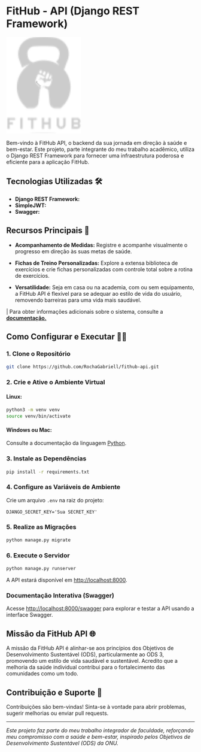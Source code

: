 # FitHub - API (Django REST Framework)

<img
  src="https://raw.githubusercontent.com/RochaGabriell/fithub/2fd75fe4dfd3947d873d61982a4d006ddc4bbcc2/public/Logo%20-%20Light.svg"
  alt="FitHub Logo" style="width: 200px;" />

Bem-vindo à FitHub API, o backend da sua jornada em direção à saúde e bem-estar. Este projeto, parte integrante do meu trabalho acadêmico, utiliza o Django REST Framework para fornecer uma infraestrutura poderosa e eficiente para a aplicação FitHub.

## Tecnologias Utilizadas 🛠️

- **Django REST Framework:**
- **SimpleJWT:**
- **Swagger:**

## Recursos Principais 🚀

- **Acompanhamento de Medidas:** Registre e acompanhe visualmente o progresso em direção às suas metas de saúde.

- **Fichas de Treino Personalizadas:** Explore a extensa biblioteca de exercícios e crie fichas personalizadas com controle total sobre a rotina de exercícios.

- **Versatilidade:** Seja em casa ou na academia, com ou sem equipamento, a FitHub API é flexível para se adequar ao estilo de vida do usuário, removendo barreiras para uma vida mais saudável.


| Para obter informações adicionais sobre o sistema, consulte a **[documentação.](https://github.com/RochaGabriell/fithub-api/blob/main/docs/architecture-doc.md)**

## Como Configurar e Executar 🏃‍♂️

### 1. Clone o Repositório

```bash
git clone https://github.com/RochaGabriell/fithub-api.git
```

### 2. Crie e Ative o Ambiente Virtual

#### Linux:

```bash
python3 -m venv venv
source venv/bin/activate
```

#### Windows ou Mac:

Consulte a documentação da linguagem [Python](https://docs.python.org/pt-br/3/library/venv.html).

### 3. Instale as Dependências

```bash
pip install -r requirements.txt
```

### 4. Configure as Variáveis de Ambiente

Crie um arquivo `.env` na raiz do projeto:

```env
DJANGO_SECRET_KEY='Sua SECRET_KEY'
```

### 5. Realize as Migrações

```bash
python manage.py migrate
```

### 6. Execute o Servidor

```bash
python manage.py runserver
```

A API estará disponível em [http://localhost:8000](http://localhost:8000).

### Documentação Interativa (Swagger)

Acesse [http://localhost:8000/swagger](http://localhost:8000/swagger) para explorar e testar a API usando a interface Swagger.

## Missão da FitHub API 🌐

A missão da FitHub API é alinhar-se aos princípios dos Objetivos de Desenvolvimento Sustentável (ODS), particularmente ao ODS 3, promovendo um estilo de vida saudável e sustentável. Acredito que a melhoria da saúde individual contribui para o fortalecimento das comunidades como um todo.

## Contribuição e Suporte 🤝

Contribuições são bem-vindas! Sinta-se à vontade para abrir problemas, sugerir melhorias ou enviar pull requests.

---

_Este projeto faz parte do meu trabalho integrador de faculdade, reforçando meu compromisso com a saúde e bem-estar, inspirado pelos Objetivos de Desenvolvimento Sustentável (ODS) da ONU._
